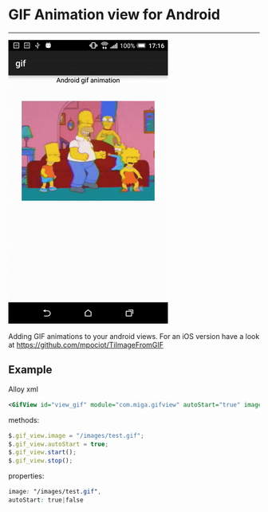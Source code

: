 # GIF Animation view for Android
---

![gif.gif](gif.gif)

Adding GIF animations to your android views. For an iOS version have a look at https://github.com/mpociot/TiImageFromGIF


## Example

Alloy xml

~~~xml
<GifView id="view_gif" module="com.miga.gifview" autoStart="true" image="/images/test.gif"/>
~~~

methods:

~~~javascript
$.gif_view.image = "/images/test.gif";
$.gif_view.autoStart = true;
$.gif_view.start();
$.gif_view.stop();
~~~

properties:

~~~css
image: "/images/test.gif",
autoStart: true|false 
~~~
